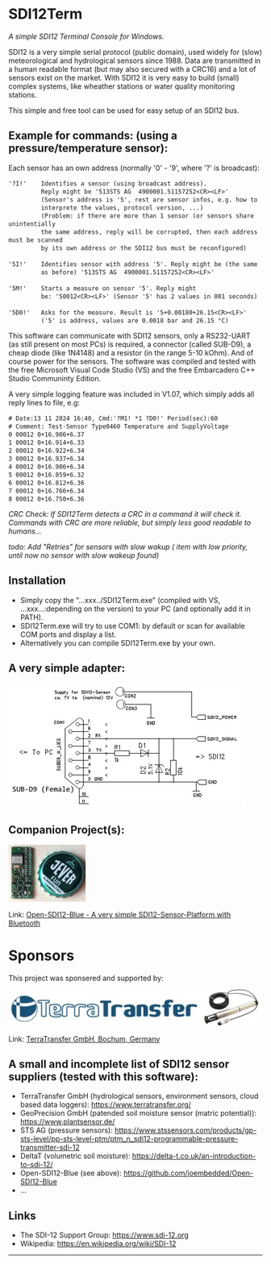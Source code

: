 # SDI12Term
_A simple SDI12 Terminal Console for Windows._
 
SDI12 is a very simple serial protocol (public domain), used widely for (slow) meteorological and hydrological sensors since 1988.
Data are transmitted in a human readable format (but may also secured with a CRC16) and a lot of sensors exist on the market. With SDI12 it is very easy to build (small) complex systems, like wheather stations or water quality monitoring stations.

This simple and free tool can be used for easy setup of an SDI12 bus.

## Example for commands: (using a pressure/temperature sensor): 
Each sensor has an own address (normally '0' - '9', where '?' is broadcast):

```
'?I!'    Identifies a sensor (using broadcast address). 
         Reply might be '513STS AG  4900001.51157252<CR><LF>' 
         (Sensor's address is '5', rest are sensor infos, e.g. how to 
         interprete the values, protocol version, ...) 
         (Problem: if there are more than 1 sensor (or sensors share unintentially
         the same address, reply will be corrupted, then each address must be scanned
         by its own address or the SDI12 bus must be reconfigured)
         
'5I!'    Identifies sensor with address '5'. Reply might be (the same 
         as before) '513STS AG  4900001.51157252<CR><LF>'
         
'5M!'    Starts a measure on sensor '5'. Reply might 
         be: '50012<CR><LF>' (Sensor '5' has 2 values in 001 seconds)
         
'5D0!'   Asks for the measure. Result is '5+0.00180+26.15<CR><LF>' 
         ('5' is address, values are 0.0018 bar and 26.15 °C)
```

This software can communicate with SDI12 sensors, only a RS232-UART (as still present on most PCs) is required,
a connector (called SUB-D9), a cheap diode (like 1N4148) and a resistor (in the range 5-10 kOhm). And of course power for the sensors.
The software was compiled and tested with the free Microsoft Visual Code Studio (VS) and the free Embarcadero C++ Studio Communinty Edition.

A very simple logging feature was included in V1.07, which simply adds all reply lines to file, e.g:
```
# Date:13 11 2024 16:40, Cmd:'?M1! *1 ?D0!' Period(sec):60
# Comment: Test-Sensor Type0460 Temperature and SupplyVoltage
0 00012 0+16.906+6.37
1 00012 0+16.914+6.33
2 00012 0+16.922+6.34
3 00012 0+16.937+6.34
4 00012 0+16.906+6.34
5 00012 0+16.859+6.32
6 00012 0+16.812+6.36
7 00012 0+16.766+6.34
8 00012 0+16.750+6.36
```

*CRC Check: If SDI12Term detects a CRC in a command it will check it. Commands with CRC are more reliable, but simply less good readable to humans...*

*todo: Add "Retries" for sensors with slow wakup ( item with low priority, until now no sensor with slow wakeup found)*

## Installation ##
- Simply copy the "...xxx../SDI12Term.exe" (compiled with VS, ...xxx...:depending on the version) to your PC (and optionally add it in PATH).
- SDI12Term.exe will try to use COM1: by default or scan for available COM ports and display a list.
- Alternatively you can compile SDI12Term.exe by your own.
 
## A very simple adapter: ##
!['Adapter'](./Img/connector.jpg "Adapter")

## Companion Project(s): ##
!['Open-SDI12-Blue'](./Img/module_k_0v1.jpg)

Link: [Open-SDI12-Blue - A very simple SDI12-Sensor-Platform with Bluetooth](https://github.com/joembedded/Open-SDI12-Blue)

# Sponsors #
This project was sponsered and supported by:

!['TERRA_TRANSFER'](./Sponsors/TerraTransfer.jpg "TERRA_TRANSFER")

Link: [TerraTransfer GmbH, Bochum, Germany](https://www.terratransfer.org)

## A small and incomplete list of SDI12 sensor suppliers (tested with this software): ##
- TerraTransfer GmbH (hydrological sensors, environment sensors, cloud based data loggers): https://www.terratransfer.org/
- GeoPrecision GmbH (patended soil moisture sensor (matric potential)): https://www.plantsensor.de/
- STS AG (pressure sensors): https://www.stssensors.com/products/gp-sts-level/pp-sts-level-ptm/ptm_n_sdi12-programmable-pressure-transmitter-sdi-12
- DeltaT (volumetric soil moisture): https://delta-t.co.uk/an-introduction-to-sdi-12/
- Open-SDI12-Blue (see above): https://github.com/joembedded/Open-SDI12-Blue
- ...

## Links ##
- The SDI-12 Support Group: https://www.sdi-12.org
- Wikipedia: https://en.wikipedia.org/wiki/SDI-12




***
